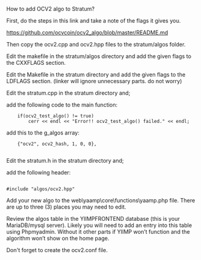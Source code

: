 How to add OCV2 algo to Stratum?

First, do the steps in this link and take a note of the flags it gives you.

https://github.com/ocvcoin/ocv2_algo/blob/master/README.md

Then copy the ocv2.cpp and ocv2.hpp files to the stratum/algos folder.


Edit the makefile in the stratum/algos directory and add the given flags to the CXXFLAGS section.


Edit the Makefile in the stratum directory and add the given flags to the LDFLAGS section. (linker will ignore unnecessary parts. do not worry)






Edit the stratum.cpp in the stratum directory and;




add the following code to the main function:
```
	if(ocv2_test_algo() != true)
		cerr << endl << "Error!! ocv2_test_algo() failed." << endl;	
```



add this to the g_algos array:
```
	{"ocv2", ocv2_hash, 1, 0, 0},
	
```


Edit the stratum.h in the stratum directory and;

add the following header:

```

#include "algos/ocv2.hpp"

```




Add your new algo to the web\yaamp\core\functions\yaamp.php file. There are up to three (3) places you may need to edit.


Review the algos table in the YIIMPFRONTEND database (this is your MariaDB/mysql server). Likely you will need to add an entry into this table using Phpmyadmin. Without it other parts if YIIMP won’t function and the algorithm won’t show on the home page.



Don't forget to create the ocv2.conf file.
